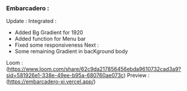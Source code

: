### Embarcadero :
Update : 
Integrated  :
-  Added  Bg Gradient for 1920
-  Added  function for Menu bar
-   Fixed some responsiveness
Next : 
- Some remaining Gradient in bacKground body



Loom : (https://www.loom.com/share/62c9da217856456ebda9610732cad3a9?sid=581926e1-338e-49ee-b95a-680760ae073c)
Preview : (https://embarcadero-xi.vercel.app/)
